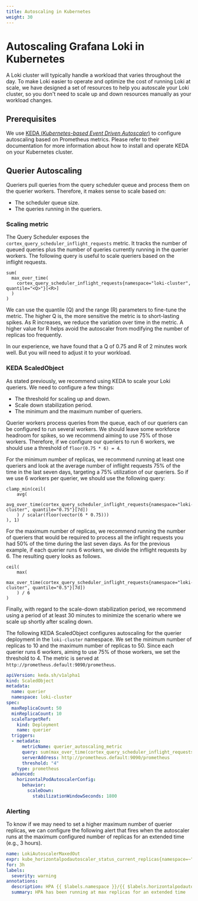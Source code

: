 ```yaml
---
title: Autoscaling in Kubernetes
weight: 30
---
```

# Autoscaling Grafana Loki in Kubernetes

<!--- TODO: Link to blogpost -->

A Loki cluster will typically handle a workload that varies throughout the day.
To make Loki easier to operate and optimize the cost of running Loki at scale,
we have designed a set of resources to help you autoscale your Loki cluster,
so you don't need to scale up and down resources manually as your workload changes.

## Prerequisites

We use [KEDA (*Kubernetes-based Event Driven Autoscaler*)](https://keda.sh/) to configure autoscaling based
on Prometheus metrics.  Please refer to their documentation for more information about how to install
and operate KEDA on your Kubernetes cluster.

## Querier Autoscaling

Queriers pull queries from the query scheduler queue and process them on the querier workers. Therefore, it makes sense to scale based on:

- The scheduler queue size.
- The queries running in the queriers.

### Scaling metric

The Query Scheduler exposes the `cortex_query_scheduler_inflight_requests` metric.
It tracks the number of queued queries plus the number of queries currently running in the querier workers.
The following query is useful to scale queriers based on the inflight requests.

```promql
sum(
  max_over_time(
    cortex_query_scheduler_inflight_requests{namespace="loki-cluster", quantile="<Q>"}[<R>]
  )
)
```

We can use the quantile (Q) and the range (R) parameters to fine-tune the metric.
The higher Q is, the more sensitive the metric is to short-lasting spikes.
As R increases, we reduce the variation over time in the metric.
A higher value for R helps avoid the autoscaler from modifying the number of replicas too frequently.

In our experience, we have found that a Q of 0.75 and R of 2 minutes work well. But you will need to adjust it to your workload.

### KEDA ScaledObject

As stated previously, we recommend using KEDA to scale your Loki queriers. We need to configure a few things:

- The threshold for scaling up and down.
- Scale down stabilization period.
- The minimum and the maximum number of queriers.

Querier workers process queries from the queue, each of our queriers can be configured to run several workers.
We should leave some workforce headroom for spikes, so we recommend aiming to use 75% of those workers. Therefore,
if we configure our queriers to run 6 workers, we should use a threshold of `floor(0.75 * 6) = 4`.

For the minimum number of replicas, we recommend running at least one queriers and look at the average number
of inflight requests 75% of the time in the last seven days, targeting a 75% utilization of our queriers.
So if we use 6 workers per querier, we should use the following query:

```promql
clamp_min(ceil(
    avg(
        avg_over_time(cortex_query_scheduler_inflight_requests{namespace="loki-cluster", quantile="0.75"}[7d])
    ) / scalar(floor(vector(6 * 0.75)))
), 1)
```

For the maximum number of replicas, we recommend running the number of queriers that would be required
to process all the inflight requests you had 50% of the time during the last seven days.
As for the previous example, if each querier runs 6 workers, we divide the inflight requests by 6.
The resulting query looks as follows.

```promql
ceil(
    max(
        max_over_time(cortex_query_scheduler_inflight_requests{namespace="loki-cluster", quantile="0.5"}[7d])
    ) / 6
)
```

Finally, with regard to the scale-down stabilization period, we recommend using a period of at least 30 minutes
to minimize the scenario where we scale up shortly after scaling down.

The following KEDA ScaledObject configures autoscaling for the querier deployment in the `loki-cluster` namespace.
We set the minimum number of replicas to 10 and the maximum number of replicas to 50.
Since each querier runs 6 workers, aiming to use 75% of those workers, we set the threshold to 4.
The metric is served at `http://prometheus.default:9090/prometheus`.

```yaml
apiVersion: keda.sh/v1alpha1
kind: ScaledObject
metadata:
  name: querier
  namespace: loki-cluster
spec:
  maxReplicaCount: 50
  minReplicaCount: 10
  scaleTargetRef:
    kind: Deployment
    name: querier
  triggers:
  - metadata:
      metricName: querier_autoscaling_metric
      query: sum(max_over_time(cortex_query_scheduler_inflight_requests{namespace="loki-cluster", quantile="0.75"}[2m]))
      serverAddress: http://prometheus.default:9090/prometheus
      threshold: "4"
    type: prometheus
  advanced:
    horizontalPodAutoscalerConfig:
      behavior:
        scaleDown:
          stabilizationWindowSeconds: 1800
```

### Alerting

To know if we may need to set a higher maximum number of querier replicas, we can configure the following alert that fires
when the autoscaler runs at the maximum configured number of replicas for an extended time (e.g., 3 hours).

```yaml
name: LokiAutoscalerMaxedOut
expr: kube_horizontalpodautoscaler_status_current_replicas{namespace=~"loki-cluster"} == kube_horizontalpodautoscaler_spec_max_replicas{namespace=~"loki-cluster"}
for: 3h
labels:
  severity: warning
annotations:
  description: HPA {{ $labels.namespace }}/{{ $labels.horizontalpodautoscaler }} has been running at max replicas for longer than 3h; this can indicate underprovisioning.
  summary: HPA has been running at max replicas for an extended time
```


